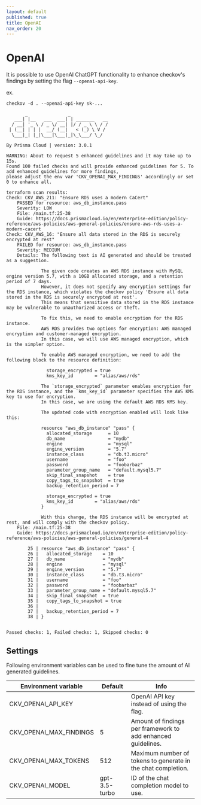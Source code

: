 ```yaml
---
layout: default
published: true
title: OpenAI
nav_order: 20
---
```


# OpenAI

It is possible to use OpenAI ChatGPT functionality to enhance checkov's findings by setting the flag `--openai-api-key`.

ex.
```shell
checkov -d . --openai-api-key sk-...

       _               _              
   ___| |__   ___  ___| | _______   __
  / __| '_ \ / _ \/ __| |/ / _ \ \ / /
 | (__| | | |  __/ (__|   < (_) \ V / 
  \___|_| |_|\___|\___|_|\_\___/ \_/  
                                      
By Prisma Cloud | version: 3.0.1

WARNING: About to request 5 enhanced guidelines and it may take up to 15s.
Found 100 failed checks and will provide enhanced guidelines for 5. To add enhanced guidelines for more findings,
please adjust the env var 'CKV_OPENAI_MAX_FINDINGS' accordingly or set 0 to enhance all.

terraform scan results:
Check: CKV_AWS_211: "Ensure RDS uses a modern CaCert"
	PASSED for resource: aws_db_instance.pass
	Severity: LOW
	File: /main.tf:25-38
	Guide: https://docs.prismacloud.io/en/enterprise-edition/policy-reference/aws-policies/aws-general-policies/ensure-aws-rds-uses-a-modern-cacert
Check: CKV_AWS_16: "Ensure all data stored in the RDS is securely encrypted at rest"
	FAILED for resource: aws_db_instance.pass
	Severity: MEDIUM
	Details: The following text is AI generated and should be treated as a suggestion.
	         
	         The given code creates an AWS RDS instance with MySQL engine version 5.7, with a 10GB allocated storage, and a retention period of 7 days.
	         However, it does not specify any encryption settings for the RDS instance, which violates the checkov policy 'Ensure all data stored in the RDS is securely encrypted at rest'.
	         This means that sensitive data stored in the RDS instance may be vulnerable to unauthorized access or theft.
	         
	         To fix this, we need to enable encryption for the RDS instance.
	         AWS RDS provides two options for encryption: AWS managed encryption and customer-managed encryption.
	         In this case, we will use AWS managed encryption, which is the simpler option.
	         
	         To enable AWS managed encryption, we need to add the following block to the resource definition:
	         
	           storage_encrypted = true
	           kms_key_id        = "alias/aws/rds"
	         
	         The `storage_encrypted` parameter enables encryption for the RDS instance, and the `kms_key_id` parameter specifies the AWS KMS key to use for encryption.
	         In this case, we are using the default AWS RDS KMS key.
	         
	         The updated code with encryption enabled will look like this:
	         
	         resource "aws_db_instance" "pass" {
	           allocated_storage      = 10
	           db_name                = "mydb"
	           engine                 = "mysql"
	           engine_version         = "5.7"
	           instance_class         = "db.t3.micro"
	           username               = "foo"
	           password               = "foobarbaz"
	           parameter_group_name   = "default.mysql5.7"
	           skip_final_snapshot    = true
	           copy_tags_to_snapshot  = true
	           backup_retention_period = 7
	         
	           storage_encrypted = true
	           kms_key_id        = "alias/aws/rds"
	         }
	         
	         With this change, the RDS instance will be encrypted at rest, and will comply with the checkov policy.
	File: /main.tf:25-38
	Guide: https://docs.prismacloud.io/en/enterprise-edition/policy-reference/aws-policies/aws-general-policies/general-4

		25 | resource "aws_db_instance" "pass" {
		26 |   allocated_storage    = 10
		27 |   db_name              = "mydb"
		28 |   engine               = "mysql"
		29 |   engine_version       = "5.7"
		30 |   instance_class       = "db.t3.micro"
		31 |   username             = "foo"
		32 |   password             = "foobarbaz"
		33 |   parameter_group_name = "default.mysql5.7"
		34 |   skip_final_snapshot  = true
		35 |   copy_tags_to_snapshot = true
		36 | 
		37 |   backup_retention_period = 7
		38 | }


Passed checks: 1, Failed checks: 1, Skipped checks: 0
```

## Settings

Following environment variables can be used to fine tune the amount of AI generated guidelines.

| Environment variable    | Default       | Info                                                         |
|-------------------------|---------------|--------------------------------------------------------------|
| CKV_OPENAI_API_KEY      |               | OpenAI API key instead of using the flag.                    |
| CKV_OPENAI_MAX_FINDINGS | 5             | Amount of findings per framework to add enhanced guidelines. |
| CKV_OPENAI_MAX_TOKENS   | 512           | Maximum number of tokens to generate in the chat completion. |
| CKV_OPENAI_MODEL        | gpt-3.5-turbo | ID of the chat completion model to use.                      |
